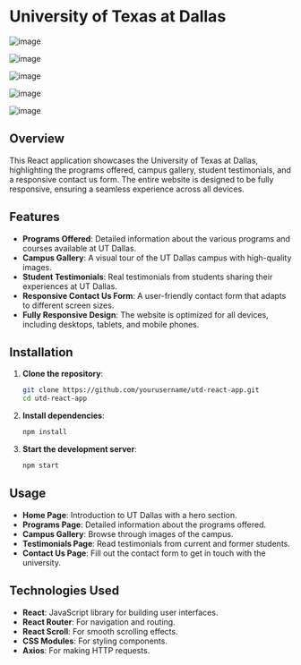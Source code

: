# University of Texas at Dallas

![image](https://github.com/user-attachments/assets/08024fd2-7bdc-4ac8-adca-c9d004555d3c)

![image](https://github.com/user-attachments/assets/8ab875ae-8d25-4ebb-980b-cdf913eb69ec)

![image](https://github.com/user-attachments/assets/345c0f8e-f1c0-4129-a4d9-0a2256bbebd0)

![image](https://github.com/user-attachments/assets/9a96cbd1-c459-48cb-9d42-67d741513634)

![image](https://github.com/user-attachments/assets/34b4a05e-878c-4393-982d-2ebf429ce09b)

## Overview

This React application showcases the University of Texas at Dallas, highlighting the programs offered, campus gallery, student testimonials, and a responsive contact us form. The entire website is designed to be fully responsive, ensuring a seamless experience across all devices.

## Features

- **Programs Offered**: Detailed information about the various programs and courses available at UT Dallas.
- **Campus Gallery**: A visual tour of the UT Dallas campus with high-quality images.
- **Student Testimonials**: Real testimonials from students sharing their experiences at UT Dallas.
- **Responsive Contact Us Form**: A user-friendly contact form that adapts to different screen sizes.
- **Fully Responsive Design**: The website is optimized for all devices, including desktops, tablets, and mobile phones.

## Installation

1. **Clone the repository**:
   ```bash
   git clone https://github.com/yourusername/utd-react-app.git
   cd utd-react-app
   ```

2. **Install dependencies**:
   ```bash
   npm install
   ```

3. **Start the development server**:
   ```bash
   npm start
   ```

## Usage

- **Home Page**: Introduction to UT Dallas with a hero section.
- **Programs Page**: Detailed information about the programs offered.
- **Campus Gallery**: Browse through images of the campus.
- **Testimonials Page**: Read testimonials from current and former students.
- **Contact Us Page**: Fill out the contact form to get in touch with the university.

## Technologies Used

- **React**: JavaScript library for building user interfaces.
- **React Router**: For navigation and routing.
- **React Scroll**: For smooth scrolling effects.
- **CSS Modules**: For styling components.
- **Axios**: For making HTTP requests.
